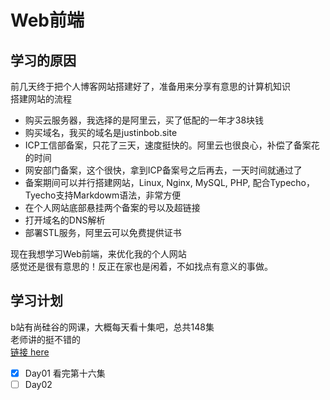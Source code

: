 # Web前端
## 学习的原因
前几天终于把个人博客网站搭建好了，准备用来分享有意思的计算机知识  
搭建网站的流程  

* 购买云服务器，我选择的是阿里云，买了低配的一年才38块钱
* 购买域名，我买的域名是justinbob.site
* ICP工信部备案，只花了三天，速度挺快的。阿里云也很良心，补偿了备案花的时间
* 网安部门备案，这个很快，拿到ICP备案号之后再去，一天时间就通过了
* 备案期间可以并行搭建网站，Linux, Nginx, MySQL, PHP, 配合Typecho，Tyecho支持Markdowm语法，非常方便
* 在个人网站底部悬挂两个备案的号以及超链接
* 打开域名的DNS解析
* 部署STL服务，阿里云可以免费提供证书

现在我想学习Web前端，来优化我的个人网站  
感觉还是很有意思的！反正在家也是闲着，不如找点有意义的事做。

## 学习计划
b站有尚硅谷的网课，大概每天看十集吧，总共148集  
老师讲的挺不错的  
[链接 here](https://www.bilibili.com/video/BV1XJ411X7Ud?spm_id_from=333.1007.top_right_bar_window_default_collection.content.click)

* [x] Day01 看完第十六集
* [ ] Day02